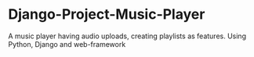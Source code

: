 # Django-Project-Music-Player
A music player having audio uploads, creating playlists as features. Using Python, Django and web-framework
